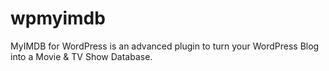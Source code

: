 # wpmyimdb
 MyIMDB for WordPress is an advanced  plugin to turn your WordPress Blog into a Movie & TV Show Database.
